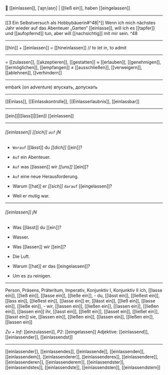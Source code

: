 🚪 [[einlassen]], [ˈaɪ̯nˌlasn̩] | [[ließ ein]], haben [[eingelassen]]

---
[[3  Ein Selbstversuch als Hobbybäuerin#^48|^]] Wenn ich mich nächstes Jahr wieder auf das Abenteuer „Garten“ [[einlasse]], will ich es [[tapfer]] und [[aufopfernd]] tun, aber will [[nachsichtig]] mit mir sein. ^48

---
[[hin]] + [[einlassen]] = [[hineinlassen]] // to let in, to admit

---
= [[zulassen]], [[akzeptieren]], [[gestatten]]
≈ [[erlauben]], [[genehmigen]], [[ermöglichen]], [[empfangen]]
≠ [[ausschließen]], [[verweigern]], [[ablehnen]], [[verhindern]]

---
embark (on adventure)
впускать, допускать

---
[[Einlass]], [[Einlasskontrolle]], [[Einlasserlaubnis]], [[einlassbar]]

---
[[ein]]|[[lass]]|[[en]]
[[einlassen]]


---
###### [[einlassen]] *[[sich]]* `auf` jN
- `Worauf` [[lässt]] du *[[dich]]* [[ein]]?
- `Auf` ein Abenteuer.

- `Auf` was [[lassen]] wir *[[uns]]* [[ein]]?
- `Auf` eine neue Herausforderung.

- Warum [[hat]] er *[[sich]]* `darauf` [[eingelassen]]?
- Weil er mutig war.

---
###### [[einlassen]] jN
- Was [[lässt]] du [[ein]]?
- Wasser.

- Was [[lassen]] wir [[ein]]?
- Die Luft.

- Warum [[hat]] er das [[eingelassen]]?
- Um es zu reinigen.

---
Person, Präsens, Präteritum, Imperativ, Konjunktiv I,  Konjunktiv II 
ich, [[lasse ein]], [[ließ ein]], [[lasse ein]], [[ließe ein]], -
du, [[lässt ein]], [[ließest ein]], [[lass ein]], [[ließest ein]], [[lasse ein]]
er, [[lässt ein]], [[ließ ein]], [[lasse ein]], [[ließe ein]], -
wir, [[lassen ein]], [[ließen ein]], [[lassen ein]], [[ließen ein]], [[lassen ein]]
ihr, [[lasst ein]], [[ließt ein]], [[lasset ein]], [[ließet ein]], [[lasst ein]]
sie, [[lassen ein]], [[ließen ein]], [[lassen ein]], [[ließen ein]], [[lassen ein]]

*Zu + Inf*: [[einzulassen]], *P2*: [[eingelassen]]
Adjektive: [[einlassend]], [[einlassender]], [[einlassendst]]

---
[[einlassender]], [[einlassendes]], [[einlassende]], [[einlassenden]], [[einlassendem]], [[einlassenderer]], [[einlassenderes]], [[einlassendere]], [[einlassenderen]], [[einlassenderem]], [[einlassendster]], [[einlassendstes]], [[einlassendste]], [[einlassendsten]], [[einlassendstem]]